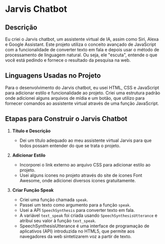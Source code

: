
# Jarvis Chatbot

## Descrição

Eu criei o Jarvis chatbot, um assistente virtual de IA, assim como Siri, Alexa e Google Assistant. Este projeto utiliza o conceito avançado de JavaScript com a funcionalidade de converter texto em fala e depois usar o método de processamento de linguagem natural. Ou seja, ele "escuta", entende o que você está pedindo e fornece o resultado da pesquisa na web.

## Linguagens Usadas no Projeto

Para o desenvolvimento do Jarvis chatbot, eu usei HTML, CSS e JavaScript para adicionar estilo e funcionalidade ao projeto. Criei uma estrutura padrão onde adicionei alguns arquivos de mídia e um botão, que utilizo para fornecer comandos ao assistente virtual através de uma função JavaScript.

## Etapas para Construir o Jarvis Chatbot

1. **Título e Descrição**
   - Dei um título adequado ao meu assistente virtual Jarvis para que todos possam entender do que se trata o projeto.

2. **Adicionar Estilo**
   - Incorporei o link externo ao arquivo CSS para adicionar estilo ao projeto.
   - Usei alguns ícones no projeto através do site de ícones Font Awesome, onde adicionei diversos ícones gratuitamente.

3. **Criar Função Speak**
   - Criei uma função chamada `speak`.
   - Passei um texto como argumento para a função `speak`.
   - Usei a API `SpeechSynthesis` para converter texto em fala.
   - A variável `text_speak` foi criada usando `SpeechSynthesisUtterance` e atribuí seu valor à função `text_speak`.
   - SpeechSynthesisUtterance é uma interface de programação de aplicativos (API) introduzida no HTML5, que permite aos navegadores da web sintetizarem voz a partir de texto.



